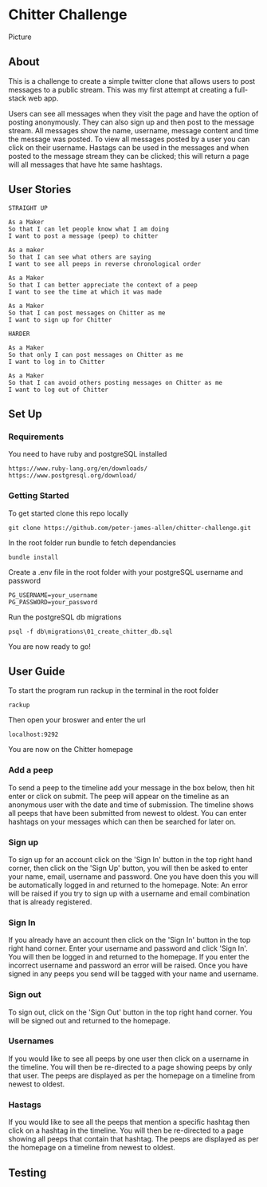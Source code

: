 Chitter Challenge
=================

Picture

About
-------
This is a challenge to create a simple twitter clone that allows users to post messages to a public stream. This was my first attempt at creating a full-stack web app.

Users can see all messages when they visit the page and have the option of posting anonymously. They can also sign up and then post to the message stream. All messages show the name, username, message content and time the message was posted. To view all messages posted by a user you can click on their username. Hastags can be used in the messages and when posted to the message stream they can be clicked; this will return a page will all messages that have hte same hashtags.

User Stories
-------

```
STRAIGHT UP

As a Maker
So that I can let people know what I am doing  
I want to post a message (peep) to chitter

As a maker
So that I can see what others are saying  
I want to see all peeps in reverse chronological order

As a Maker
So that I can better appreciate the context of a peep
I want to see the time at which it was made

As a Maker
So that I can post messages on Chitter as me
I want to sign up for Chitter

HARDER

As a Maker
So that only I can post messages on Chitter as me
I want to log in to Chitter

As a Maker
So that I can avoid others posting messages on Chitter as me
I want to log out of Chitter

```

Set Up
----
### Requirements
You need to have ruby and postgreSQL installed
```
https://www.ruby-lang.org/en/downloads/
https://www.postgresql.org/download/
```

### Getting Started

To get started clone this repo locally
```
git clone https://github.com/peter-james-allen/chitter-challenge.git
```

In the root folder run bundle to fetch dependancies
```
bundle install
```

Create a .env file in the root folder with your postgreSQL username and password
```
PG_USERNAME=your_username
PG_PASSWORD=your_password
```

Run the postgreSQL db migrations
```
psql -f db\migrations\01_create_chitter_db.sql
```

You are now ready to go!

User Guide
----
To start the program run rackup in the terminal in the root folder
```
rackup
```
Then open your broswer and enter the url
```
localhost:9292
```
You are now on the Chitter homepage

### Add a peep
To send a peep to the timeline add your message in the box below, then hit enter or click on submit. The peep will appear on the timeline as an anonymous user with the date and time of submission. The timeline shows all peeps that have been submitted from newest to oldest. You can enter hashtags on your messages which can then be searched for later on.

### Sign up
To sign up for an account click on the 'Sign In' button in the top right hand corner, then click on the 'Sign Up' button, you will then be asked to enter your name, email, username and password. One you have doen this you will be automatically logged in and returned to the homepage. Note: An error will be raised if you try to sign up with a username and email combination that is already registered.

### Sign In
If you already have an account then click on the 'Sign In' button in the top right hand corner. Enter your username and password and click 'Sign In'. You will then be logged in and returned to the homepage. If you enter the incorrect username and password an error will be raised. Once you have signed in any peeps you send will be tagged with your name and username.

### Sign out
To sign out, click on the 'Sign Out' button in the top right hand corner. You will be signed out and returned to the homepage.

### Usernames
If you would like to see all peeps by one user then click on a username in the timeline. You will then be re-directed to a page showing peeps by only that user. The peeps are displayed as per the homepage on a timeline from newest to oldest.

### Hastags
If you would like to see all the peeps that mention a specific hashtag then click on a hashtag in the timeline. You will then be re-directed to a page showing all peeps that contain that hashtag. The peeps are displayed as per the homepage on a timeline from newest to oldest.

Testing
----
